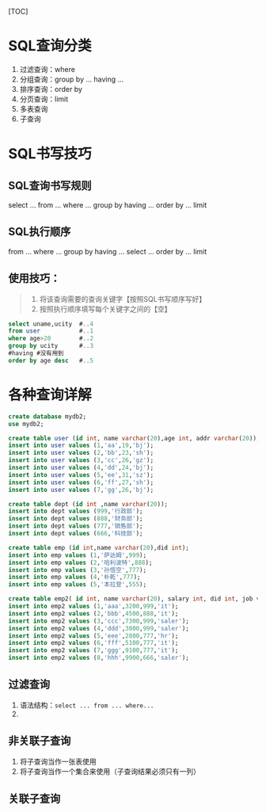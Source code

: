 [TOC]

# SQL查询分类

1. 过滤查询：where
2. 分组查询：group by ... having ...
3. 排序查询：order by
4. 分页查询：limit
5. 多表查询
6. 子查询



# SQL书写技巧

## SQL查询书写规则

select ... from ... where ... group by  having ... order by ... limit

## SQL执行顺序

from ... where ... group by  having ... select ... order by ... limit



## 使用技巧：

> 1. 将该查询需要的查询关键字【按照SQL书写顺序写好】
> 2. 按照执行顺序填写每个关键字之间的【空】

```sql
select uname,ucity	#..4
from user			#..1
where age>20		#..2
group by ucity		#..3
#having #没有用到	
order by age desc	#..5
```



# 各种查询详解

```sql
create database mydb2;
use mydb2;

create table user (id int, name varchar(20),age int, addr varchar(20));
insert into user values (1,'aa',19,'bj');
insert into user values (2,'bb',23,'sh');
insert into user values (3,'cc',26,'gz');
insert into user values (4,'dd',24,'bj');
insert into user values (5,'ee',31,'sz');
insert into user values (6,'ff',27,'sh');
insert into user values (7,'gg',26,'bj');

create table dept (id int ,name varchar(20));
insert into dept values (999,'行政部');
insert into dept values (888,'财务部');
insert into dept values (777,'销售部');
insert into dept values (666,'科技部');

create table emp (id int,name varchar(20),did int);
insert into emp values (1,'萨达姆',999);
insert into emp values (2,'哈利波特',888);
insert into emp values (3,'孙悟空',777);
insert into emp values (4,'朴乾',777);
insert into emp values (5,'本拉登',555);

create table emp2( id int, name varchar(20), salary int, did int, job varchar(20) );
insert into emp2 values (1,'aaa',3200,999,'it');
insert into emp2 values (2,'bbb',4500,888,'it');
insert into emp2 values (3,'ccc',7300,999,'saler');
insert into emp2 values (4,'ddd',3000,999,'saler');
insert into emp2 values (5,'eee',2800,777,'hr');
insert into emp2 values (6,'fff',5100,777,'it');
insert into emp2 values (7,'ggg',9100,777,'it');
insert into emp2 values (8,'hhh',9900,666,'saler');

```



## 过滤查询

1. 语法结构：`select ... from ... where...`
2. 

## 非关联子查询

1. 将子查询当作一张表使用
2. 将子查询当作一个集合来使用（子查询结果必须只有一列）

## 关联子查询